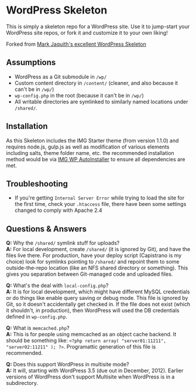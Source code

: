 # WordPress Skeleton

This is simply a skeleton repo for a WordPress site. Use it to jump-start your WordPress site repos, or fork it and customize it to your own liking!

Forked from [Mark Jaquith's excellent WordPress Skeleton](https://github.com/markjaquith/WordPress-Skeleton)

## Assumptions

* WordPress as a Git submodule in `/wp/`
* Custom content directory in `/content/` (cleaner, and also because it can't be in `/wp/`)
* `wp-config.php` in the root (because it can't be in `/wp/`)
* All writable directories are symlinked to similarly named locations under `/shared/`.

## Installation
As this Skeleton includes the IMG Starter theme (from version 1.1.0) and requires node.js, gulp.js as well as modification of various elements including salts, theme folder name, etc. the recommended installation method would be via [IMG WP AutoInstaller](https://github.com/incrementalmarketing/img-wp-autoinstaller) to ensure all dependencies are met.

## Troubleshooting

* If you're getting `Internal Server Error` while trying to load the site for the first time, check your `.htaccess` file, there have been some settings changed to comply with Apache 2.4

## Questions & Answers

**Q:** Why the `/shared/` symlink stuff for uploads?  
**A:** For local development, create `/shared/` (it is ignored by Git), and have the files live there. For production, have your deploy script (Capistrano is my choice) look for symlinks pointing to `/shared/` and repoint them to some outside-the-repo location (like an NFS shared directory or something). This gives you separation between Git-managed code and uploaded files.

**Q:** What's the deal with `local-config.php`?  
**A:** It is for local development, which might have different MySQL credentials or do things like enable query saving or debug mode. This file is ignored by Git, so it doesn't accidentally get checked in. If the file does not exist (which it shouldn't, in production), then WordPress will used the DB credentials defined in `wp-config.php`.

**Q:** What is `memcached.php`?  
**A:** This is for people using memcached as an object cache backend. It should be something like: `<?php return array( "server01:11211", "server02:11211" ); ?>`. Programattic generation of this file is recommended.

**Q:** Does this support WordPress in multisite mode?  
**A:** It will, starting with WordPress 3.5 (due out in December, 2012). Earlier versions of WordPress don't support Multisite when WordPress is in a subdirectory.
